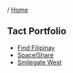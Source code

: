 / [Home](index.md)

## Tact Portfolio
  * [Find Filipinay](portfolio-findfilipinay.md)
  * [SpaceIShare](portfolio-spaceishare.md)
  * [Smilegate West](portfolio-smilegate-west.md)

